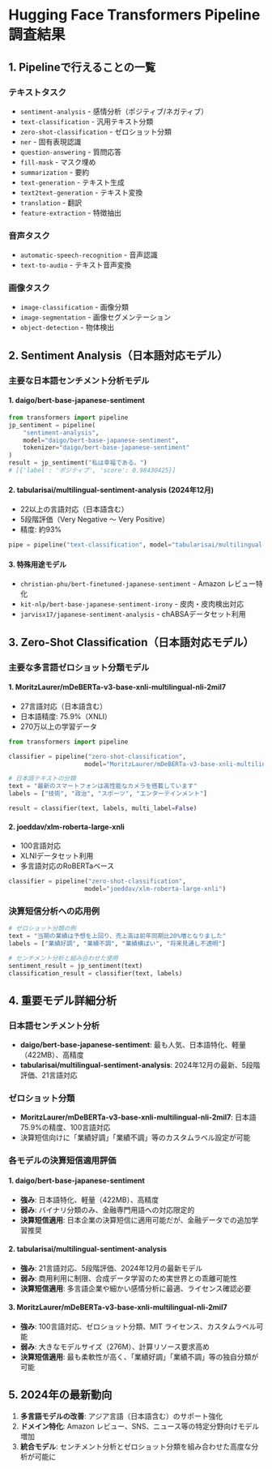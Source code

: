# Hugging Face Transformers Pipeline調査結果

## 1. Pipelineで行えることの一覧

### テキストタスク
- `sentiment-analysis` - 感情分析（ポジティブ/ネガティブ）
- `text-classification` - 汎用テキスト分類
- `zero-shot-classification` - ゼロショット分類
- `ner` - 固有表現認識
- `question-answering` - 質問応答
- `fill-mask` - マスク埋め
- `summarization` - 要約
- `text-generation` - テキスト生成
- `text2text-generation` - テキスト変換
- `translation` - 翻訳
- `feature-extraction` - 特徴抽出

### 音声タスク
- `automatic-speech-recognition` - 音声認識
- `text-to-audio` - テキスト音声変換

### 画像タスク
- `image-classification` - 画像分類
- `image-segmentation` - 画像セグメンテーション
- `object-detection` - 物体検出

## 2. Sentiment Analysis（日本語対応モデル）

### 主要な日本語センチメント分析モデル

#### 1. daigo/bert-base-japanese-sentiment
```python
from transformers import pipeline
jp_sentiment = pipeline(
    "sentiment-analysis",
    model="daigo/bert-base-japanese-sentiment",
    tokenizer="daigo/bert-base-japanese-sentiment"
)
result = jp_sentiment("私は幸福である。")
# [{'label': 'ポジティブ', 'score': 0.98430425}]
```

#### 2. tabularisai/multilingual-sentiment-analysis (2024年12月)
- 22以上の言語対応（日本語含む）
- 5段階評価（Very Negative ～ Very Positive）
- 精度: 約93%
```python
pipe = pipeline("text-classification", model="tabularisai/multilingual-sentiment-analysis")
```

#### 3. 特殊用途モデル
- `christian-phu/bert-finetuned-japanese-sentiment` - Amazon レビュー特化
- `kit-nlp/bert-base-japanese-sentiment-irony` - 皮肉・皮肉検出対応
- `jarvisx17/japanese-sentiment-analysis` - chABSAデータセット利用

## 3. Zero-Shot Classification（日本語対応モデル）

### 主要な多言語ゼロショット分類モデル

#### 1. MoritzLaurer/mDeBERTa-v3-base-xnli-multilingual-nli-2mil7
- 27言語対応（日本語含む）
- 日本語精度: 75.9%（XNLI）
- 270万以上の学習データ

```python
from transformers import pipeline

classifier = pipeline("zero-shot-classification", 
                     model="MoritzLaurer/mDeBERTa-v3-base-xnli-multilingual-nli-2mil7")

# 日本語テキストの分類
text = "最新のスマートフォンは高性能なカメラを搭載しています"
labels = ["技術", "政治", "スポーツ", "エンターテインメント"]

result = classifier(text, labels, multi_label=False)
```

#### 2. joeddav/xlm-roberta-large-xnli
- 100言語対応
- XLNIデータセット利用
- 多言語対応のRoBERTaベース

```python
classifier = pipeline("zero-shot-classification", 
                     model="joeddav/xlm-roberta-large-xnli")
```

### 決算短信分析への応用例

```python
# ゼロショット分類の例
text = "当期の業績は予想を上回り、売上高は前年同期比20%増となりました"
labels = ["業績好調", "業績不調", "業績横ばい", "将来見通し不透明"]

# センチメント分析と組み合わせた使用
sentiment_result = jp_sentiment(text)
classification_result = classifier(text, labels)
```

## 4. 重要モデル詳細分析

### 日本語センチメント分析
- **daigo/bert-base-japanese-sentiment**: 最も人気、日本語特化、軽量（422MB）、高精度
- **tabularisai/multilingual-sentiment-analysis**: 2024年12月の最新、5段階評価、21言語対応

### ゼロショット分類  
- **MoritzLaurer/mDeBERTa-v3-base-xnli-multilingual-nli-2mil7**: 日本語75.9%の精度、100言語対応
- 決算短信向けに「業績好調」「業績不調」等のカスタムラベル設定が可能

### 各モデルの決算短信適用評価

#### 1. daigo/bert-base-japanese-sentiment
- **強み**: 日本語特化、軽量（422MB）、高精度
- **弱み**: バイナリ分類のみ、金融専門用語への対応限定的
- **決算短信適用**: 日本企業の決算短信に適用可能だが、金融データでの追加学習推奨

#### 2. tabularisai/multilingual-sentiment-analysis
- **強み**: 21言語対応、5段階評価、2024年12月の最新モデル
- **弱み**: 商用利用に制限、合成データ学習のため実世界との乖離可能性
- **決算短信適用**: 多言語企業や細かい感情分析に最適、ライセンス確認必要

#### 3. MoritzLaurer/mDeBERTa-v3-base-xnli-multilingual-nli-2mil7
- **強み**: 100言語対応、ゼロショット分類、MIT ライセンス、カスタムラベル可能
- **弱み**: 大きなモデルサイズ（276M）、計算リソース要求高め
- **決算短信適用**: 最も柔軟性が高く、「業績好調」「業績不調」等の独自分類が可能

## 5. 2024年の最新動向

1. **多言語モデルの改善**: アジア言語（日本語含む）のサポート強化
2. **ドメイン特化**: Amazon レビュー、SNS、ニュース等の特定分野向けモデル増加
3. **統合モデル**: センチメント分析とゼロショット分類を組み合わせた高度な分析が可能に